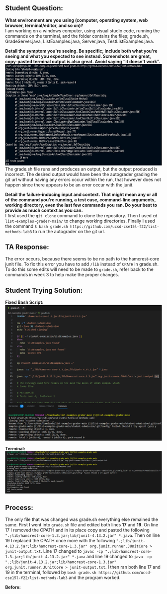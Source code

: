 ## Student Question:
**What environment are you using (computer, operating system, web browser, terminal/editor, and so on)?**\
I am working on a windows computer, using visual studio code, running the commands on the terminal, and the folder contains the files; grade.sh, GradeServer.java, ListExamples.java, Server.java, TestListExamples.java.

**Detail the symptom you're seeing. Be specific; include both what you're seeing and what you expected to see instead. Screenshots are great, copy-pasted terminal output is also great. Avoid saying “it doesn't work”.**
![Image](Debug1.png)\
The grade.sh file runs and produces an output, but the output produced is incorrect. The desired output would have been the autograder grading the git url without having any errors occur within the run, that however does not happen since there appears to be an error occur with the junit. 

**Detail the failure-inducing input and context. That might mean any or all of the command you're running, a test case, command-line arguments, working directory, even the last few commands you ran. Do your best to provide as much context as you can.**\
I first used the `git clone` command to clone the repository. Then I used `cd list-examples-grader-main/` to change working directories. Finally I used the command `$ bash grade.sh https://github.com/ucsd-cse15l-f22/list-methods-lab3` to run the autograder on the git url. 

## TA Response:
The error occurs, because there seems to be no path to the hamcrest-core junit file. To fix this error you have to add `/lib` instead of `CPATH` in grade.sh. To do this some edits will need to be made to `grade.sh`, refer back to the commands in week 3 to help make the proper changes.  

## Student Trying Solution:
**Fixed Bash Script:**
![Image](Debug2.png)

**Terminal:**
![Image](Debug3.png)

## Process: 
The only file that was changed was grade.sh everything else remained the same. First I went into `grade.sh` file and edited both lines **17** and **19**. On line 17 I removed the CPATH and in its place copy and pasted the following `".;lib/hamcrest-core-1.3.jar;lib/junit-4.13.2.jar" *.java`. Then on line 19 I replaced the CPATH once more with the following `".;lib/junit-4.13.2.jar;lib/hamcrest-core-1.3.jar" org.junit.runner.JUnitCore > junit-output.txt`. Line 17 changed to `javac -cp ".;lib/hamcrest-core-1.3.jar;lib/junit-4.13.2.jar" *.java` and line 19 changed to `java -cp ".;lib/junit-4.13.2.jar;lib/hamcrest-core-1.3.jar" org.junit.runner.JUnitCore > junit-output.txt`. I then ran both line 17 and 19 in the terminal, followed by `bash grade.sh https://github.com/ucsd-cse15l-f22/list-methods-lab3` and the program worked. 

**Before:** 







